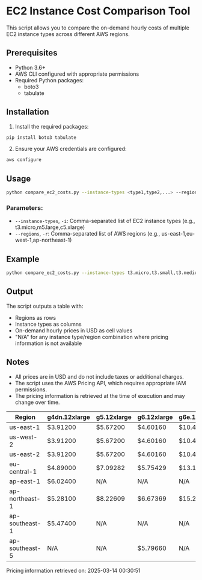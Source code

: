 # EC2 Instance Cost Comparison Tool

This script allows you to compare the on-demand hourly costs of multiple EC2 instance types across different AWS regions.

## Prerequisites

- Python 3.6+
- AWS CLI configured with appropriate permissions
- Required Python packages:
  - boto3
  - tabulate

## Installation

1. Install the required packages:

```bash
pip install boto3 tabulate
```

2. Ensure your AWS credentials are configured:

```bash
aws configure
```

## Usage

```bash
python compare_ec2_costs.py --instance-types <type1,type2,...> --regions <region1,region2,...>
```

### Parameters:

- `--instance-types`, `-i`: Comma-separated list of EC2 instance types (e.g., t3.micro,m5.large,c5.xlarge)
- `--regions`, `-r`: Comma-separated list of AWS regions (e.g., us-east-1,eu-west-1,ap-northeast-1)

## Example

```bash
python compare_ec2_costs.py --instance-types t3.micro,t3.small,t3.medium --regions us-east-1,eu-west-1,ap-southeast-1
```

## Output

The script outputs a table with:
- Regions as rows
- Instance types as columns
- On-demand hourly prices in USD as cell values
- "N/A" for any instance type/region combination where pricing information is not available

## Notes

- All prices are in USD and do not include taxes or additional charges.
- The script uses the AWS Pricing API, which requires appropriate IAM permissions.
- The pricing information is retrieved at the time of execution and may change over time.


| Region         | g4dn.12xlarge   | g5.12xlarge   | g6.12xlarge   | g6e.12xlarge   | p4d.24xlarge   | p5.48xlarge   | p5en.48xlarge   |
|----------------|-----------------|---------------|---------------|----------------|----------------|---------------|-----------------|
| us-east-1      | $3.91200        | $5.67200      | $4.60160      | $10.49264      | $32.77260      | $98.32000     | N/A             |
| us-west-2      | $3.91200        | $5.67200      | $4.60160      | $10.49264      | $32.77260      | $98.32000     | $84.80000       |
| us-east-2      | $3.91200        | $5.67200      | $4.60160      | $10.49264      | $32.77260      | $98.32000     | $84.80000       |
| eu-central-1   | $4.89000        | $7.09282      | $5.75429      | $13.12002      | $40.94475      | N/A           | N/A             |
| ap-east-1      | $6.02400        | N/A           | N/A           | N/A            | N/A            | N/A           | N/A             |
| ap-northeast-1 | $5.28100        | $8.22609      | $6.67369      | $15.21742      | $44.92215      | $123.19496    | $106.00000      |
| ap-southeast-1 | $5.47400        | N/A           | N/A           | N/A            | $39.32710      | N/A           | N/A             |
| ap-southeast-5 | N/A             | N/A           | $5.79660      | N/A            | N/A            | N/A           | N/A             |

Pricing information retrieved on: 2025-03-14 00:30:51